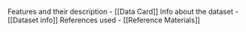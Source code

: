 Features and their description - [[Data Card]]
Info about the dataset - [[Dataset info]]
References used  - [[Reference Materials]]


